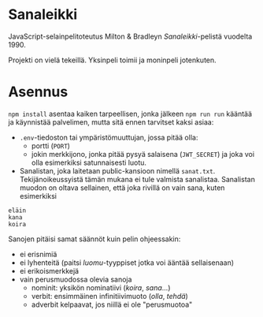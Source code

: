 # Sanaleikki

JavaScript-selainpelitoteutus Milton & Bradleyn _Sanaleikki_-pelistä vuodelta
1990.

Projekti on vielä tekeillä. Yksinpeli toimii ja moninpeli jotenkuten.

# Asennus

`npm install` asentaa kaiken tarpeellisen, jonka jälkeen `npm run run` kääntää
ja käynnistää palvelimen, mutta sitä ennen tarvitset kaksi asiaa:

* `.env`-tiedoston tai ympäristömuuttujan, jossa pitää olla:
  * portti (`PORT`)
  * jokin merkkijono, jonka pitää pysyä salaisena (`JWT_SECRET`) ja
    joka voi olla esimerkiksi satunnaisesti luotu.
* Sanalistan, joka laitetaan public-kansioon nimellä `sanat.txt`.
  Tekijänoikeussyistä tämän mukana ei tule valmista sanalistaa. Sanalistan
  muodon on oltava sellainen, että joka rivillä on vain sana, kuten esimerkiksi

```
eläin
kana
koira
```

Sanojen pitäisi samat säännöt kuin pelin ohjeessakin:
* ei erisnimiä
* ei lyhenteitä (paitsi _luomu_-tyyppiset jotka voi ääntää sellaisenaan)
* ei erikoismerkkejä
* vain perusmuodossa olevia sanoja
  * nominit: yksikön nominatiivi (_koira_, _sana_...)
  * verbit: ensimmäinen infinitiivimuoto (_olla_, _tehdä_)
  * adverbit kelpaavat, jos niillä ei ole "perusmuotoa"
